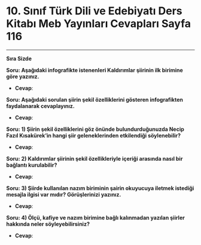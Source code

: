 # 10. Sınıf Türk Dili ve Edebiyatı Ders Kitabı Meb Yayınları Cevapları Sayfa 116

---

**Sıra Sizde**

**Soru: Aşağıdaki infografikte istenenleri Kaldırımlar şiirinin ilk birimine göre yazınız.**

-   **Cevap**:

**Soru: Aşağıdaki sorulan şiirin şekil özelliklerini gösteren infografikten faydalanarak cevaplayınız.**

-   **Cevap**:

**Soru: 1) Şiirin şekil özelliklerini göz önünde bulundurduğunuzda Necip Fazıl Kısakürek’in hangi şiir geleneklerinden etkilendiği söylenebilir?**

-   **Cevap**:

**Soru: 2) Kaldırımlar şiirinin şekil özellikleriyle içeriği arasında nasıl bir bağlantı kurulabilir?**

-   **Cevap**:

**Soru: 3) Şiirde kullanılan nazım biriminin şairin okuyucuya iletmek istediği mesajla ilgisi var mıdır? Görüşlerinizi yazınız.**

-   **Cevap**:

**Soru: 4) Ölçü, kafiye ve nazım birimine bağlı kalınmadan yazılan şiirler hakkında neler söyleyebilirsiniz?**

-   **Cevap**: